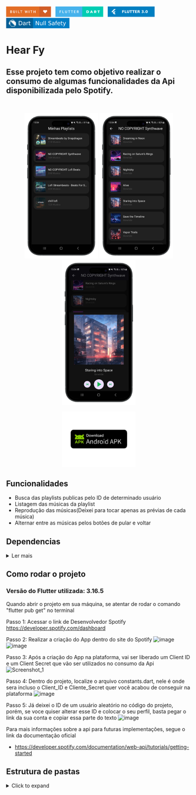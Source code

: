 <img src="README_FILES/badges/built-with-love.svg" height="28px"/>&nbsp;&nbsp;
<img src="README_FILES/badges/flutter-dart.svg" height="28px" />&nbsp;&nbsp;
<img src="README_FILES/badges/Flutter-3.svg" height="28px" />&nbsp;&nbsp;
<img src="README_FILES/badges/dart-null_safety.svg" height="28px"/>

# Hear Fy

## Esse projeto tem como objetivo realizar o consumo de algumas funcionalidades da Api disponibilizada pelo Spotify.

<br>
<p align="center">
  <img src="README_FILES/images/1.png" width="200">
  <img src="README_FILES/images/2.png" width="200">
  <img src="README_FILES/images/3.png" width="200">
</p>

<p align="center">
  <a href="">
    <img src="README_FILES/images/apk_download.png" alt="Time Sense" style="display: inline-block; width: 200px;"/>
  </a>
</p>

## Funcionalidades
* Busca das playlists publicas pelo ID de determinado usuário
* Listagem das músicas da playlist
* Reprodução das músicas(Deixei para tocar apenas as prévias de cada música)
* Alternar entre as músicas pelos botões de pular e voltar

## Dependencias
<details>
     <summary> Ler mais </summary>

* [dio](https://pub.dev/packages/dio)
* [get](https://pub.dev/packages/get)
* [loading_animation_widget](https://pub.dev/packages/loading_animation_widget)
* [just_audio](https://pub.dev/packages/just_audio)

    </details>

## Como rodar o projeto

### Versão do Flutter utilizada: 3.16.5
Quando abrir o projeto em sua máquina, se atentar de rodar o comando "flutter pub get" no terminal 

Passo 1: Acessar o link de Desenvolvedor Spotify
https://developer.spotify.com/dashboard

Passo 2: Realizar a criação do App dentro do site do Spotify
![image](https://github.com/joaoteodoro16/hearfy/assets/78423868/737551eb-c1b1-49c2-9922-18d312e2c608)
![image](https://github.com/joaoteodoro16/hearfy/assets/78423868/e5091df1-0e95-45c2-a61f-521edd6c30b9)

Passo 3: Após a criação do App na plataforma, vai ser liberado um Client ID e um Client Secret que vão ser utilizados no consumo da Api
![Screenshot_1](https://github.com/joaoteodoro16/hearfy/assets/78423868/dfd775a8-d239-427b-bb05-d474e1ee4e43)

Passo 4: Dentro do projeto, localize o arquivo constants.dart, nele é onde sera incluso o Client_ID e Cliente_Secret quer você acabou de conseguir na plataforma
![image](https://github.com/joaoteodoro16/hearfy/assets/78423868/4f8dfce5-db8d-4f05-832f-58b08c5a8532)

Passo 5: Já deixei o ID de um usuário aleatório no código do projeto, porém, se voce quiser alterar esse ID e colocar o seu perfil, basta pegar o link da sua conta e copiar essa parte do texto
![image](https://github.com/joaoteodoro16/hearfy/assets/78423868/add69b3a-0d03-4bcb-bb9d-9abbbb2e1981)

Para mais informações sobre a api para futuras implementações, segue o link da documentação oficial
- https://developer.spotify.com/documentation/web-api/tutorials/getting-started

## Estrutura de pastas
<details>
     <summary> Click to expand </summary>

```
lib
 ┣ app
 ┃ ┣ core
 ┃ ┃ ┣ bindings
 ┃ ┃ ┃ ┗ application_bindings.dart
 ┃ ┃ ┣ constants
 ┃ ┃ ┃ ┗ constants.dart
 ┃ ┃ ┣ exceptions
 ┃ ┃ ┃ ┣ app_exception.dart
 ┃ ┃ ┃ ┣ app_rate_limits_exception.dart
 ┃ ┃ ┃ ┣ expired_token_exception.dart
 ┃ ┃ ┃ ┗ oauth_incorrect_exception.dart
 ┃ ┃ ┣ mixins
 ┃ ┃ ┃ ┣ loading_mixin.dart
 ┃ ┃ ┃ ┗ messages_mixin.dart
 ┃ ┃ ┣ models
 ┃ ┃ ┃ ┣ playlist
 ┃ ┃ ┃ ┃ ┣ artist_model.dart
 ┃ ┃ ┃ ┃ ┣ playlist_banner_model.dart
 ┃ ┃ ┃ ┃ ┣ playlist_items_model.dart
 ┃ ┃ ┃ ┃ ┣ playlist_model.dart
 ┃ ┃ ┃ ┃ ┣ playlist_tracks_model.dart
 ┃ ┃ ┃ ┃ ┗ playlist_track_model.dart
 ┃ ┃ ┃ ┗ album_model.dart
 ┃ ┃ ┣ rest_client
 ┃ ┃ ┃ ┣ spotify_auth_interceptor.dart
 ┃ ┃ ┃ ┗ spotify_rest_client.dart
 ┃ ┃ ┣ ui
 ┃ ┃ ┃ ┗ app_colors.dart
 ┃ ┃ ┗ util
 ┃ ┃ ┃ ┗ format_util.dart
 ┃ ┣ modules
 ┃ ┃ ┣ home
 ┃ ┃ ┃ ┣ widgets
 ┃ ┃ ┃ ┃ ┗ playlist_item_widget.dart
 ┃ ┃ ┃ ┣ home_bindings.dart
 ┃ ┃ ┃ ┣ home_controller.dart
 ┃ ┃ ┃ ┗ home_page.dart
 ┃ ┃ ┗ track
 ┃ ┃ ┃ ┣ widgets
 ┃ ┃ ┃ ┃ ┣ player_widget.dart
 ┃ ┃ ┃ ┃ ┗ track_item_widget.dart
 ┃ ┃ ┃ ┣ track_bindings.dart
 ┃ ┃ ┃ ┣ track_controller.dart
 ┃ ┃ ┃ ┗ track_page.dart
 ┃ ┣ repositories
 ┃ ┃ ┣ playlist
 ┃ ┃ ┃ ┣ playlist_repository.dart
 ┃ ┃ ┃ ┗ playlist_repository_impl.dart
 ┃ ┃ ┗ tracks
 ┃ ┃ ┃ ┣ tracks_repository.dart
 ┃ ┃ ┃ ┗ tracks_repository_impl.dart
 ┃ ┣ routes
 ┃ ┃ ┣ home_routers.dart
 ┃ ┃ ┗ track_routers.dart
 ┃ ┗ services
 ┃ ┃ ┗ tracks
 ┃ ┃ ┃ ┣ track_service.dart
 ┃ ┃ ┃ ┗ track_service_impl.dart
 ┗ main.dart
```

</details>